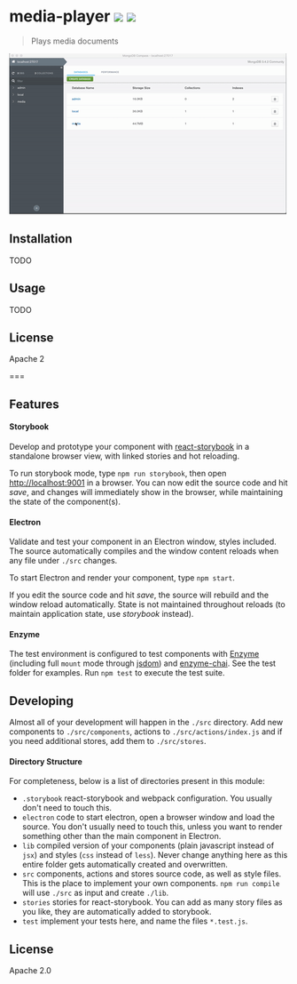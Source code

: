# media-player [![][travis_img]][travis_url] [![][npm_img]][npm_url]

> Plays media documents

![screencap](/doc/screencap.gif?raw=true)

## Installation

TODO

## Usage

TODO

## License

Apache 2

===

## Features

#### Storybook

Develop and prototype your component with [react-storybook][react-storybook] in a standalone browser view, with linked stories and hot reloading.

To run storybook mode, type `npm run storybook`, then open
[http://localhost:9001](http://localhost:9001) in a browser. You can now edit the source code and hit _save_, and changes will immediately show in the browser, while maintaining the state of the component(s).

#### Electron

Validate and test your component in an Electron window, styles included. The source automatically compiles and the window content reloads when any file under `./src` changes.

To start Electron and render your component, type `npm start`.

If you edit the source code and hit _save_, the source will rebuild and the window reload automatically. State is not maintained throughout reloads (to maintain application state, use _storybook_ instead).

#### Enzyme

The test environment is configured to test components with [Enzyme][enzyme] (including full `mount` mode through [jsdom][jsdom]) and [enzyme-chai][enzyme-chai]. See the test folder for examples. Run `npm test` to execute the test suite.

## Developing

Almost all of your development will happen in the `./src` directory. Add new components
to `./src/components`, actions to `./src/actions/index.js` and if you need additional stores, add them to `./src/stores`.

#### Directory Structure

For completeness, below is a list of directories present in this module:

- `.storybook` react-storybook and webpack configuration. You usually don't need to touch this.
- `electron` code to start electron, open a browser window and load the source. You don't usually need to touch this, unless you want to render something other than the main component in Electron.
- `lib` compiled version of your components (plain javascript instead of `jsx`) and styles (`css` instead of `less`). Never change anything here as this entire folder gets automatically created and overwritten.
- `src` components, actions and stores source code, as well as style files. This is the place to implement your own components. `npm run compile` will use `./src` as input and create `./lib`.
- `stories` stories for react-storybook. You can add as many story files as you like, they are automatically added to storybook.
- `test` implement your tests here, and name the files `*.test.js`.


## License

Apache 2.0

[travis_img]: https://img.shields.io/travis/mongodb-js/component-template.svg?style=flat-square
[travis_url]: https://travis-ci.org/mongodb-js/component-template
[npm_img]: https://img.shields.io/npm/v/mongodb-component-template.svg?style=flat-square
[npm_url]: https://www.npmjs.org/package/mongodb-component-template
[react-storybook]: https://github.com/kadirahq/react-storybook
[enzyme]: http://airbnb.io/enzyme/
[enzyme-chai]: https://github.com/producthunt/chai-enzyme
[jsdom]: https://github.com/tmpvar/jsdom
